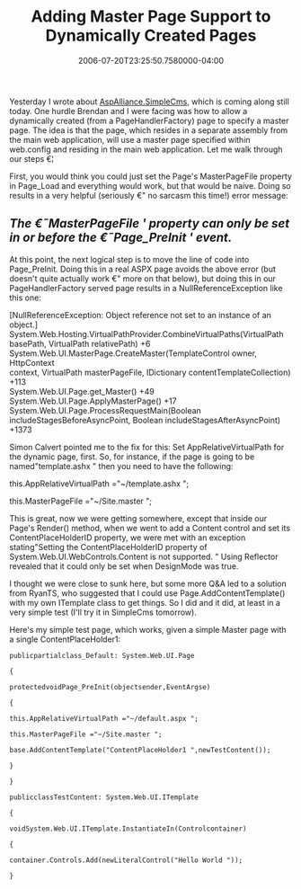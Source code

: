 ﻿---
title: Adding Master Page Support to Dynamically Created Pages
date: "2006-07-20T23:25:50.7580000-04:00"
description: Yesterday I wrote about AspAlliance.SimpleCms, which is coming along still today. One hurdle Brendan and I were facing was how to allow a dynamically created (from a PageHandlerFactory) page to specify a master page.
featuredImage: /img/default-post-image.jpg
---

Yesterday I wrote about [AspAlliance.SimpleCms](http://aspadvice.com/blogs/ssmith/archive/2006/07/19/19797.aspx), which is coming along still today. One hurdle Brendan and I were facing was how to allow a dynamically created (from a PageHandlerFactory) page to specify a master page. The idea is that the page, which resides in a separate assembly from the main web application, will use a master page specified within web.config and residing in the main web application. Let me walk through our steps €¦

First, you would think you could just set the Page's MasterPageFile property in Page_Load and everything would work, but that would be naive. Doing so results in a very helpful (seriously €" no sarcasm this time!) error message:

## *The €˜MasterPageFile ' property can only be set in or before the €˜Page_PreInit ' event.*

At this point, the next logical step is to move the line of code into Page_PreInit. Doing this in a real ASPX page avoids the above error (but doesn't quite actually work €" more on that below), but doing this in our PageHandlerFactory served page results in a NullReferenceException like this one:

[NullReferenceException: Object reference not set to an instance of an\
object.]\
System.Web.Hosting.VirtualPathProvider.CombineVirtualPaths(VirtualPath\
basePath, VirtualPath relativePath) +6\
System.Web.UI.MasterPage.CreateMaster(TemplateControl owner, HttpContext\
context, VirtualPath masterPageFile, IDictionary contentTemplateCollection)\
+113\
System.Web.UI.Page.get_Master() +49\
System.Web.UI.Page.ApplyMasterPage() +17\
System.Web.UI.Page.ProcessRequestMain(Boolean\
includeStagesBeforeAsyncPoint, Boolean includeStagesAfterAsyncPoint) +1373

Simon Calvert pointed me to the fix for this: Set AppRelativeVirtualPath for the dynamic page, first. So, for instance, if the page is going to be named"template.ashx " then you need to have the following:



this.AppRelativeVirtualPath ="~/template.ashx ";

this.MasterPageFile ="~/Site.master ";

This is great, now we were getting somewhere, except that inside our Page's Render() method, when we went to add a Content control and set its ContentPlaceHolderID property, we were met with an exception stating"Setting the ContentPlaceHolderID property of System.Web.UI.WebControls.Content is not supported. " Using Reflector revealed that it could only be set when DesignMode was true.

I thought we were close to sunk here, but some more Q&A led to a solution from RyanTS, who suggested that I could use Page.AddContentTemplate() with my own ITemplate class to get things. So I did and it did, at least in a very simple test (I'll try it in SimpleCms tomorrow).

Here's my simple test page, which works, given a simple Master page with a single ContentPlaceHolder1:

```
publicpartialclass_Default: System.Web.UI.Page

{

protectedvoidPage_PreInit(objectsender,EventArgse)

{

this.AppRelativeVirtualPath ="~/default.aspx ";

this.MasterPageFile ="~/Site.master ";

base.AddContentTemplate("ContentPlaceHolder1 ",newTestContent());

}

}

publicclassTestContent: System.Web.UI.ITemplate

{

voidSystem.Web.UI.ITemplate.InstantiateIn(Controlcontainer)

{

container.Controls.Add(newLiteralControl("Hello World "));

}
```

